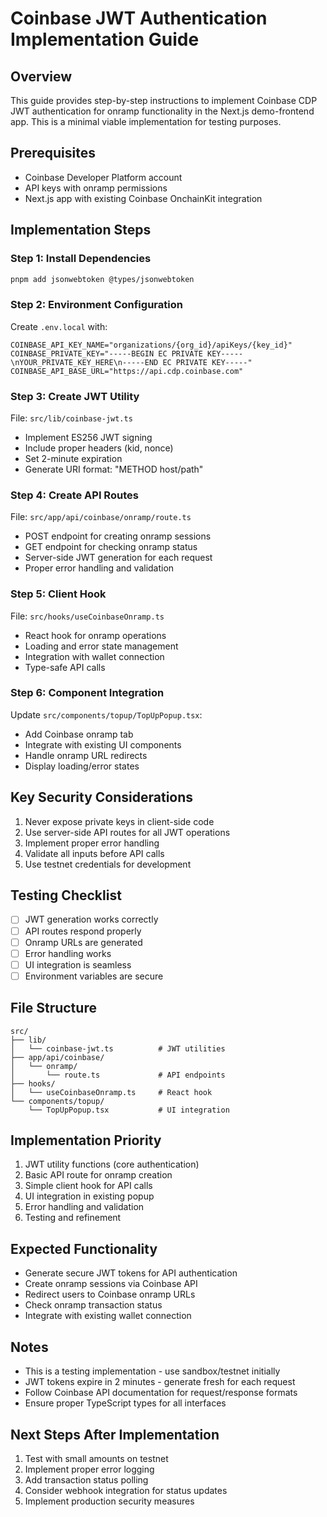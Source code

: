 # Coinbase JWT Authentication Implementation Guide

## Overview
This guide provides step-by-step instructions to implement Coinbase CDP JWT authentication for onramp functionality in the Next.js demo-frontend app. This is a minimal viable implementation for testing purposes.

## Prerequisites
- Coinbase Developer Platform account
- API keys with onramp permissions
- Next.js app with existing Coinbase OnchainKit integration

## Implementation Steps

### Step 1: Install Dependencies
```bash
pnpm add jsonwebtoken @types/jsonwebtoken
```

### Step 2: Environment Configuration
Create `.env.local` with:
```env
COINBASE_API_KEY_NAME="organizations/{org_id}/apiKeys/{key_id}"
COINBASE_PRIVATE_KEY="-----BEGIN EC PRIVATE KEY-----\nYOUR_PRIVATE_KEY_HERE\n-----END EC PRIVATE KEY-----"
COINBASE_API_BASE_URL="https://api.cdp.coinbase.com"
```

### Step 3: Create JWT Utility
File: `src/lib/coinbase-jwt.ts`
- Implement ES256 JWT signing
- Include proper headers (kid, nonce)
- Set 2-minute expiration
- Generate URI format: "METHOD host/path"

### Step 4: Create API Routes
File: `src/app/api/coinbase/onramp/route.ts`
- POST endpoint for creating onramp sessions
- GET endpoint for checking onramp status
- Server-side JWT generation for each request
- Proper error handling and validation

### Step 5: Client Hook
File: `src/hooks/useCoinbaseOnramp.ts`
- React hook for onramp operations
- Loading and error state management
- Integration with wallet connection
- Type-safe API calls

### Step 6: Component Integration
Update `src/components/topup/TopUpPopup.tsx`:
- Add Coinbase onramp tab
- Integrate with existing UI components
- Handle onramp URL redirects
- Display loading/error states

## Key Security Considerations
1. Never expose private keys in client-side code
2. Use server-side API routes for all JWT operations
3. Implement proper error handling
4. Validate all inputs before API calls
5. Use testnet credentials for development

## Testing Checklist
- [ ] JWT generation works correctly
- [ ] API routes respond properly
- [ ] Onramp URLs are generated
- [ ] Error handling works
- [ ] UI integration is seamless
- [ ] Environment variables are secure

## File Structure
```
src/
├── lib/
│   └── coinbase-jwt.ts          # JWT utilities
├── app/api/coinbase/
│   └── onramp/
│       └── route.ts             # API endpoints
├── hooks/
│   └── useCoinbaseOnramp.ts     # React hook
└── components/topup/
    └── TopUpPopup.tsx           # UI integration
```

## Implementation Priority
1. JWT utility functions (core authentication)
2. Basic API route for onramp creation
3. Simple client hook for API calls
4. UI integration in existing popup
5. Error handling and validation
6. Testing and refinement

## Expected Functionality
- Generate secure JWT tokens for API authentication
- Create onramp sessions via Coinbase API
- Redirect users to Coinbase onramp URLs
- Check onramp transaction status
- Integrate with existing wallet connection

## Notes
- This is a testing implementation - use sandbox/testnet initially
- JWT tokens expire in 2 minutes - generate fresh for each request
- Follow Coinbase API documentation for request/response formats
- Ensure proper TypeScript types for all interfaces

## Next Steps After Implementation
1. Test with small amounts on testnet
2. Implement proper error logging
3. Add transaction status polling
4. Consider webhook integration for status updates
5. Implement production security measures

